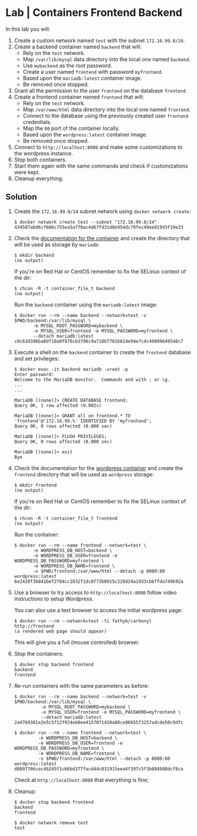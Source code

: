 # Lab | Containers Frontend Backend

In this lab you will:

1. Create a custom network named `test` with the subnet `172.16.99.0/24`.
2. Create a backend container named `backend` that will:
   - Rely on the `test` network.
   - Map `/var/lib/mysql` data directory into the local one named `backend`.
   - Use `mybackend` as the root password.
   - Create a user named `frontend` with password `myfrontend`.
   - Based upon the `mariadb:latest` container image.
   - Be removed once stopped.
3. Grant all the permission to the user `frontend` on the database `frontend`.
4. Create a frontend container named `frontend` that will:
   - Rely on the `test` network.
   - Map `/var/www/html` data directory into the local one named `frontend`.
   - Connect to the database using the previously created user `frontend`
     credentials.
   - Map the `80` port of the container locally.
   - Based upon the `wordpress:latest` container image.
   - Be removed once stopped.
5. Connect to `http://localhost:8080` and make some customizations to the
   wordpress instance.
6. Stop both containers.
7. Start them again with the same commands and check if customizations were
   kept.
8. Cleanup everything.

## Solution

1. Create the `172.16.99.0/24` subnet network using `docker network create`:

   ```console
   $ docker network create test --subnet "172.16.99.0/24"
   434587abd6cf606c755ea5af70ac4d67fd31d0e954dc70fec49ee019d3f19e33
   ```

2. Check the [documentation for the container](https://hub.docker.com/_/mariadb/)
   and create the directory that will be used as storage by `mariadb`:

   ```console
   $ mkdir backend
   (no output)
   ```

   If you're on Red Hat or CentOS remember to fix the SELinux context of the
   dir:

   ```console
   $ chcon -R -t container_file_t backend
   (no output)
   ```

   Run the `backend` container using the `mariadb:latest` image:

   ```console
   $ docker run --rm --name backend --network=test -v $PWD/backend:/var/lib/mysql \
          -e MYSQL_ROOT_PASSWORD=mybackend \
          -e MYSQL_USER=frontend -e MYSQL_PASSWORD=myfrontend \
          --detach mariadb:latest
   c0c63d3d6ba0df18a0f876cb3796c9a718b7781b614e94e7c4c49809649540c7
   ```

3. Execute a shell on the `backend` container to create the `frontend` database
   and set privileges:

   ```console
   $ docker exec -it backend mariadb -uroot -p
   Enter password:
   Welcome to the MariaDB monitor.  Commands end with ; or \g.
   ...
   ...

   MariaDB [(none)]> CREATE DATABASE frontend;
   Query OK, 1 row affected (0.002s)

   MariaDB [(none)]> GRANT all on frontend.* TO 'frontend'@'172.16.99.%' IDENTIFIED BY 'myfrontend';
   Query OK, 0 rows affected (0.000 sec)

   MariaDB [(none)]> FLUSH PRIVILEGES;
   Query OK, 0 rows affected (0.000 sec)

   MariaDB [(none)]> exit
   Bye
   ```

4. Check the documentation for the [wordpress container](https://hub.docker.com/_/wordpress/)
   and create the `frontend` directory that will be used as `wordpress` storage:

   ```console
   $ mkdir frontend
   (no output)
   ```

   If you're on Red Hat or CentOS remember to fix the SELinux context of the
   dir:

   ```console
   $ chcon -R -t container_file_t frontend
   (no output)
   ```

   Run the container:

   ```console
   $ docker run --rm --name frontend --network=test \
          -e WORDPRESS_DB_HOST=backend \
          -e WORDPRESS_DB_USER=frontend -e WORDPRESS_DB_PASSWORD=myfrontend \
          -e WORDPRESS_DB_NAME=frontend \
          -v $PWD/frontend:/var/www/html --detach -p 8080:80 wordpress:latest
   6e2420f3b841bef2784cc2832f1dc8f73b8915c228d24a1933cbbffda749b92a
   ```

5. Use a browser to try access to `http://localhost:8080` follow video
   instructions to setup Wordpress.

   You can also use a text browser to access the initial wordpress page:

   ```console
   $ docker run --rm --network=test -ti fathyb/carbonyl http://frontend
   (a rendered web page should appear)
   ```

   This will give you a full (mouse controlled) browser.

6. Stop the containers:

   ```console
   $ docker stop backend frontend
   backend
   frontend
   ```

7. Re-run containers with the same parameters as before:

   ```console
   $ docker run --rm --name backend --network=test -v $PWD/backend:/var/lib/mysql \
             -e MYSQL_ROOT_PASSWORD=mybackend \
             -e MYSQL_USER=frontend -e MYSQL_PASSWORD=myfrontend \
             --detach mariadb:latest
   2a4769381e2e5c5f12f934eb0ee4157071420a80ce86b55f3257adcde50c9dfc

   $ docker run --rm --name frontend --network=test \
            -e WORDPRESS_DB_HOST=backend \
            -e WORDPRESS_DB_USER=frontend -e WORDPRESS_DB_PASSWORD=myfrontend \
            -e WORDPRESS_DB_NAME=frontend \
            -v $PWD/frontend:/var/www/html --detach -p 8080:80 wordpress:latest
   d0897706cec4b245f1c66bd377facd44c031915eea4f397c5f3b804988dcf8ca
   ```

   Check at `http://localhost:8080` that everything is fine;

8. Cleanup:

   ```console
   $ docker stop backend frontend
   backend
   frontend

   $ docker network remove test
   test
   ```
